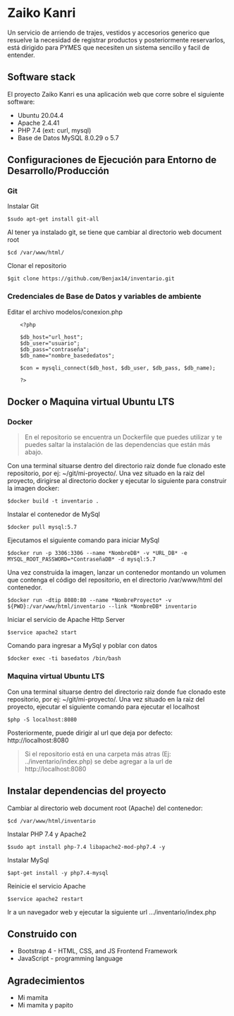 # Zaiko Kanri

Un servicio de arriendo de trajes, vestidos y accesorios generico que resuelve la necesidad de registrar productos y posteriormente reservarlos, está dirigido para PYMES que necesiten un sistema sencillo y facil de entender.

## Software stack
El proyecto Zaiko Kanri es una aplicación web que corre sobre el siguiente software:

- Ubuntu 20.04.4
- Apache 2.4.41
- PHP 7.4 (ext: curl, mysql)
- Base de Datos MySQL 8.0.29 o 5.7

## Configuraciones de Ejecución para Entorno de Desarrollo/Producción

### Git

Instalar Git

`$sudo apt-get install git-all`

Al tener ya instalado git, se tiene que cambiar al directorio web document root

`$cd /var/www/html/`

Clonar el repositorio

`$git clone https://github.com/Benjax14/inventario.git`

### Credenciales de Base de Datos y variables de ambiente

Editar el archivo modelos/conexion.php

```
    <?php

    $db_host="url_host"; 
    $db_user="usuario";
    $db_pass="contraseña";
    $db_name="nombre_basededatos";

    $con = mysqli_connect($db_host, $db_user, $db_pass, $db_name);

    ?>
```

## Docker o Maquina virtual Ubuntu LTS

### Docker

> En el repositorio se encuentra un Dockerfile que puedes utilizar y te puedes saltar la instalación de las dependencias que están más abajo.

Con una terminal situarse dentro del directorio raiz donde fue clonado este repositorio, por ej: ~/git/mi-proyecto/.
Una vez situado en la raiz del proyecto, dirigirse al directorio docker y ejecutar lo siguiente para construir la imagen docker:

`$docker build -t inventario .`

Instalar el contenedor de MySql

`$docker pull mysql:5.7`

Ejecutamos el siguiente comando para iniciar MySql

`$docker run -p 3306:3306 --name *NombreDB* -v *URL_DB* -e MYSQL_ROOT_PASSWORD=*ContraseñaDB* -d mysql:5.7`

Una vez construida la imagen, lanzar un contenedor montando un volumen que contenga el código del repositorio, en el directorio /var/www/html del contenedor.

`$docker run -dtip 8080:80 --name *NombreProyecto* -v ${PWD}:/var/www/html/inventario --link *NombreDB* inventario`

Iniciar el servicio de Apache Http Server

`$service apache2 start`

Comando para ingresar a MySql y poblar con datos

`$docker exec -ti basedatos /bin/bash`

### Maquina virtual Ubuntu LTS

Con una terminal situarse dentro del directorio raiz donde fue clonado este repositorio, por ej: ~/git/mi-proyecto/.
Una vez situado en la raiz del proyecto, ejecutar el siguiente comando para ejecutar el localhost

`$php -S localhost:8080`

Posteriormente, puede dirigir al url que deja por defecto: http://localhost:8080

> Si el repositorio está en una carpeta más atras (Ej: ../inventario/index.php) se debe agregar a la url de http://localhost:8080

## Instalar dependencias del proyecto
Cambiar al directorio web document root (Apache) del contenedor:

`$cd /var/www/html/inventario`

Instalar PHP 7.4 y Apache2

`$sudo apt install php-7.4 libapache2-mod-php7.4 -y`

Instalar MySql

`$apt-get install -y php7.4-mysql`

Reinicie el servicio Apache

`$service apache2 restart`

Ir a un navegador web y ejecutar la siguiente url .../inventario/index.php

## Construido con

- Bootstrap 4 - HTML, CSS, and JS Frontend Framework
- JavaScript - programming language

## Agradecimientos

- Mi mamita
- Mi mamita y papito

